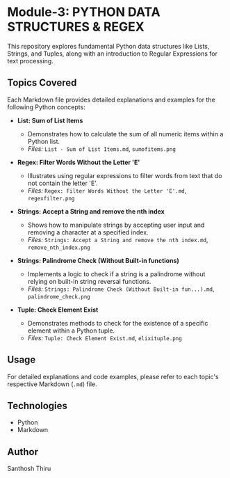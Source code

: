 # Module-3: PYTHON DATA STRUCTURES & REGEX

This repository explores fundamental Python data structures like Lists, Strings, and Tuples, along with an introduction to Regular Expressions for text processing.

## Topics Covered

Each Markdown file provides detailed explanations and examples for the following Python concepts:

* **List: Sum of List Items**
    * Demonstrates how to calculate the sum of all numeric items within a Python list.
    * *Files:* `List - Sum of List Items.md`, `sumofitems.png`

* **Regex: Filter Words Without the Letter 'E'**
    * Illustrates using regular expressions to filter words from text that do not contain the letter 'E'.
    * *Files:* `Regex: Filter Words Without the Letter 'E'.md`, `regexfilter.png`

* **Strings: Accept a String and remove the nth index**
    * Shows how to manipulate strings by accepting user input and removing a character at a specified index.
    * *Files:* `Strings: Accept a String and remove the nth index.md`, `remove_nth_index.png`

* **Strings: Palindrome Check (Without Built-in functions)**
    * Implements a logic to check if a string is a palindrome without relying on built-in string reversal functions.
    * *Files:* `Strings: Palindrome Check (Without Built-in fun...).md`, `palindrome_check.png`

* **Tuple: Check Element Exist**
    * Demonstrates methods to check for the existence of a specific element within a Python tuple.
    * *Files:* `Tuple: Check Element Exist.md`, `elixituple.png`

## Usage

For detailed explanations and code examples, please refer to each topic's respective Markdown (`.md`) file.

## Technologies

* Python
* Markdown

## Author

Santhosh Thiru
